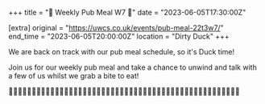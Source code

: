 +++
title = "🌮 Weekly Pub Meal W7 🌮"
date = "2023-06-05T17:30:00Z"

[extra]
original = "https://uwcs.co.uk/events/pub-meal-22t3w7/"    
end_time = "2023-06-05T20:00:00Z"
location = "Dirty Duck"
+++

We are back on track with our pub meal schedule, so it's Duck time!

Join us for our weekly pub meal and take a chance to unwind and talk with a few of us whilst we grab a bite to eat!

🦆🦆🦆🦆🦆🦆🦆🦆🦆🦆🦆🦆🦆🦆🦆🦆🦆🦆🦆🦆🦆🦆🦆🦆🦆🦆🦆🦆🦆🦆🦆🦆🦆🦆🦆🦆🦆🦆🦆🦆🦆🦆🦆🦆🦆🦆🦆🦆🦆🦆
